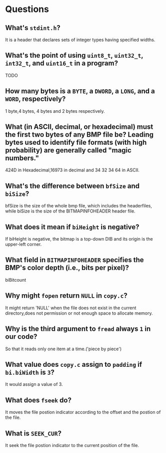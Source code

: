 # Questions

## What's `stdint.h`?

It is a header that declares sets of integer types having specified widths.

## What's the point of using `uint8_t`, `uint32_t`, `int32_t`, and `uint16_t` in a program?

TODO

## How many bytes is a `BYTE`, a `DWORD`, a `LONG`, and a `WORD`, respectively?

1 byte,4 bytes, 4 bytes and 2 bytes respectively.

## What (in ASCII, decimal, or hexadecimal) must the first two bytes of any BMP file be? Leading bytes used to identify file formats (with high probability) are generally called "magic numbers."

424D in Hexadecimal,16973 in decimal and 34 32 34 64 in ASCII.

## What's the difference between `bfSize` and `biSize`?

bfSize is the size of the whole bmp file, which includes the headerfiles, while biSize is the size of the BITMAPINFOHEADER header file. 

## What does it mean if `biHeight` is negative?

If biHeight is negative, the bitmap is a top-down DIB and its origin is the upper-left corner.

## What field in `BITMAPINFOHEADER` specifies the BMP's color depth (i.e., bits per pixel)?

biBitcount

## Why might `fopen` return `NULL` in `copy.c`?

It might return 'NULL' when the file does not exist in the current directory,does not permission or not enough space to allocate memory.

## Why is the third argument to `fread` always `1` in our code?

So that it reads only one item at a time.('piece by piece')

## What value does `copy.c` assign to `padding` if `bi.biWidth` is `3`?

It would assign a value of 3.

## What does `fseek` do?

It moves the file postion indicator according to the offset and the postion of the file.

## What is `SEEK_CUR`?

It seek the file postion indicator to the current position of the file. 
